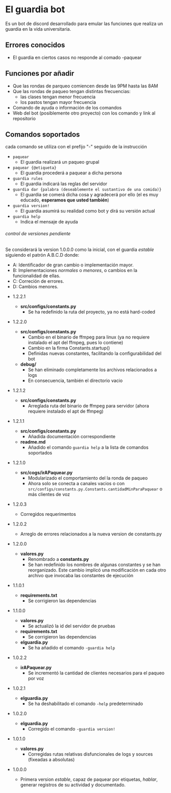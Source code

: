 # El guardia bot    
Es un bot de discord desarrollado para emular las funciones que realiza un guardia en la vida universitaria.

## Errores conocidos
* El guardia en ciertos casos no responde al comado -paquear

## Funciones por añadir
* Que las rondas de parqueo comiencen desde las 9PM hasta las 8AM
* Que las rondas de paqueo tengan distintas frecuencias:
  * las clases tengan menor frecuencia
  * los pastos tengan mayor frecuencia
* Comando de ayuda o información de los comandos
* Web del bot (posiblemente otro proyecto) con los comando y link al repositorio

## Comandos soportados
cada comando se utiliza con el prefijo "-" seguido de la instrucción
* `paquear`
  * El guardia realizará un paqueo grupal
* `paquear {@etiqueta}`
  * El guardia procederá a paquear a dicha persona
* `guardia rules`
  * El guardia indicará las reglas del servidor
* `guardia dar {palabra (deseablemente el sustantivo de una comida)}`
  * El guardia se comerá dicha cosa y agradecerá por ello (el es muy educado, **esperamos que usted también**)
* `guardia version!`
  * El guardia asumirá su realidad como bot y dirá su versión actual
* `guardia help`
  * Indica el mensaje de ayuda

###### _control de versiones pendiente_
Se considerará la version 1.0.0.0 como la inicial, con el guardia _estable_ siguiendo el patrón A.B.C.D donde:
- A: Identificador de gran cambio o implementación mayor.
- B: Implementaciones _normales_ o _menores_, o cambios en la funcionalidad de ellas.
- C: Correción de errores.
- D: Cambios menores.

* 1.2.2.1
  * **src/configs/constants.py**
    * Se ha redefinido la ruta del proyecto, ya no está hard-coded

* 1.2.2.0
  * **src/configs/constants.py**
    * Cambio en el binario de ffmpeg para linux (ya no requiere instalado el apt del ffmpeg, pues lo contiene)
    * Cambio en la firma Constants.startup()
    * Definidas nuevas constantes, facilitando la configurabilidad del bot
  * **debug/**
    * Se han eliminado completamente los archivos relacionados a logs
    * En consecuencia, también el directorio vacio
* 1.2.1.2
  * **src/configs/constants.py**
    * Arreglada ruta del binario de ffmpeg para servidor (ahora requiere instalado el apt de ffmpeg)
    
* 1.2.1.1
  * **src/configs/constants.py**
    * Añadida documentación correspondiente
  * **readme.md**
    * Añadido el comando `guardia help` a la lista de comandos soportados

* 1.2.1.0
  * **src/cogs/irAPaquear.py**
    * Modularizado el comportamiento del la ronda de paqueo
    * Ahora solo se conecta a canales vacios o con `src/configs/constants.py.Constants.cantidadMinParaPaquear` o más clientes de voz

* 1.2.0.3
  * Corregidos requerimentos

* 1.2.0.2
  * Arreglo de errores relacionados a la nueva version de constants.py

* 1.2.0.0
  * **valores.py**
    * Renombrado a **constants.py**
    * Se han redefinido los nombres de algunas constantes y se han reorganizado. Este cambio implicó una modificación en cada otro archivo que invocaba las constantes de ejecución

* 1.1.0.1
  * **requirements.txt**
    * Se corrigieron las dependencias
* 1.1.0.0
  * **valores.py**
    * Se actualizó la id del servidor de pruebas
  * **requirements.txt**
    * Se corrigieron las dependencias
  * **elguardia.py**
    * Se ha añadido el comando `-guardia help`
* 1.0.2.2
  * **irAPaquear.py**
    * Se incrementó la cantidad de clientes necesarios para el paqueo por voz
* 1.0.2.1
  * **elguardia.py**
    * Se ha deshabilitado el comando `-help` predeterminado
* 1.0.2.0
  * **elguardia.py**
    * Corregido el comando `-guardia version!`
* 1.0.1.0
  * **valores.py**
    * Corregidas rutas relativas disfuncionales de logs y sources (fixeadas a absolutas)
* 1.0.0.0
  * Primera version _estable_, capaz de paquear por etiquetas, _hablar_, generar registros de su actividad y documentado.
